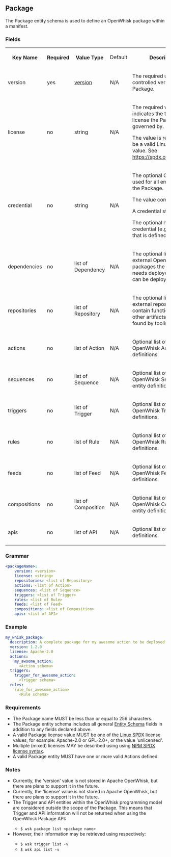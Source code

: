 <html>
<h2>Package</h2>
<p>The Package entity schema is used to define an OpenWhisk package within a manifest.</p>
<h3>Fields</h3>
<table width="100%">
 <tr>
  <th width="16%">
   <p>Key Name</p>
  </th>
  <th width="12%">
   <p>Required</p>
  </th>
  <th width="16%">
   <p>Value Type</p>
  </th>
  <td width="14%">
   <p>Default</p>
  </th>
  <th width="40%">
   <p>Description</p>
  </th>
 </tr>
 <tr>
  <td>
   <p>version</p>
  </td>
  <td>
   <p>yes</p>
  </td>
  <td>
   <p><a href="spec_types_yaml.md#yaml-types">version</a></p>
  </td>
  <td>
   <p>N/A</p>
  </td>
  <td>
   <p>The required user-controlled version for the Package. </p>
  </td>
 </tr>
 <tr>
  <td>
   <p>license</p>
  </td>
  <td>
   <p>no</p>
  </td>
  <td>
   <p>string</p>
  </td>
  <td>
   <p>N/A</p>
  </td>
  <td>
   <p>The required value that indicates the type of license the
    Package is governed by.</p>
   <p>The value is required to be a valid Linux-SPDX value. See <a href="https://spdx.org/licenses/">https://spdx.org/licenses/</a>.</p>
  </td>
 </tr>
 <tr>
  <td>
   <p>credential</p>
  </td>
  <td>
   <p>no</p>
  </td>
  <td>
   <p>string</p>
  </td>
  <td>
   <p>N/A</p>
  </td>
  <td>
   <p>The optional Credential used for all entities within the Package.</p>
   <p>The value contains either:</p>
   <p>A credential string.</p>
   <p>The optional name of a credential (e.g., token) that is defined elsewhere.</p>
  </td>
 </tr>
 <tr>
  <td>
   <p>dependencies</p>
  </td>
  <td>
   <p>no</p>
  </td>
  <td>
   <p>list of Dependency</p>
  </td>
  <td>
   <p>N/A</p>
  </td>
  <td>
   <p>The optional list of external OpenWhisk packages the manifest needs deployed before it can be deployed.</p>
  </td>
 </tr>
 <tr>
  <td>
   <p>repositories</p>
  </td>
  <td>
   <p>no</p>
  </td>
  <td>
   <p>list of Repository</p>
  </td>
  <td>
   <p>N/A</p>
  </td>
  <td>
   <p>The optional list of external repositories that contain functions and other artifacts that can be found by tooling.</p>
  </td>
 </tr>
 <tr>
  <td>
   <p>actions</p>
  </td>
  <td>
   <p>no</p>
  </td>
  <td>
   <p>list of Action</p>
  </td>
  <td>
   <p>N/A</p>
  </td>
  <td>
   <p>Optional list of OpenWhisk Action entity definitions.</p>
  </td>
 </tr>
 <tr>
  <td>
   <p>sequences</p>
  </td>
  <td>
   <p>no</p>
  </td>
  <td>
   <p>list of Sequence</p>
  </td>
  <td>
   <p>N/A</p>
  </td>
  <td>
   <p>Optional list of OpenWhisk Sequence entity definitions.</p>
  </td>
 </tr>
 <tr>
  <td>
   <p>triggers</p>
  </td>
  <td>
   <p>no</p>
  </td>
  <td>
   <p>list of Trigger</p>
  </td>
  <td>
   <p>N/A</p>
  </td>
  <td>
   <p>Optional list of OpenWhisk Trigger entity definitions.</p>
  </td>
 </tr>
 <tr>
  <td>
   <p>rules</p>
  </td>
  <td>
   <p>no</p>
  </td>
  <td>
   <p>list of Rule</p>
  </td>
  <td>
   <p>N/A</p>
  </td>
  <td>
   <p>Optional list of OpenWhisk Rule entity definitions.</p>
  </td>
 </tr>
 <tr>
  <td>
   <p>feeds</p>
  </td>
  <td>
   <p>no</p>
  </td>
  <td>
   <p>list of Feed</p>
  </td>
  <td>
   <p>N/A</p>
  </td>
  <td>
   <p>Optional list of OpenWhisk Feed entity definitions.</p>
  </td>
 </tr>
 <tr>
  <td>
   <p>compositions</p>
  </td>
  <td>
   <p>no</p>
  </td>
  <td>
   <p>list of Composition</p>
  </td>
  <td>
   <p>N/A</p>
  </td>
  <td>
   <p>Optional list of OpenWhisk Composition entity definitions.</p>
  </td>
 </tr>
 <tr>
  <td>
   <p>apis</p>
  </td>
  <td>
   <p>no</p>
  </td>
  <td>
   <p>list of API</p>
  </td>
  <td>
   <p>N/A</p>
  </td>
  <td>
   <p>Optional list of API entity definitions.</p>
  </td>
 </tr>
</table>

<h3>Grammar</h3>
</html>

```yaml
<packageName>:
    version: <version>
    license: <string>
    repositories: <list of Repository>
    actions: <list of Action>
    sequences: <list of Sequence>
    triggers: <list of Trigger>
    rules: <list of Rule>
    feeds: <list of Feed>
    compositions: <list of Composition>
    apis: <list of API>
```

<html>
<h3>Example</h3>
</html>

```yaml
my_whisk_package:
  description: A complete package for my awesome action to be deployed
  version: 1.2.0
  license: Apache-2.0
  actions:
    my_awsome_action:
      <Action schema>
  triggers:
    trigger_for_awesome_action:
      <Trigger schema>
  rules:
    rule_for_awesome_action>
      <Rule schema>
```

<html>
<h3>Requirements</h3>
<ul>
<li>The Package name MUST be less than or equal to 256 characters.</li>
<li>The Package entity schema includes all general <a href="#SCHEMA_ENTITY">Entity Schema</a> fields in addition to any fields declared above.</li>
<li>A valid Package license value MUST be one of the <a href="#REF_LINUX_SPDX">Linux SPDX</a> license values; for example: Apache-2.0 or GPL-2.0+, or the value 'unlicensed'.</li>
<li>Multiple (mixed) licenses MAY be described using using <a href="#REF_NPM_SPDX_SYNTAX">NPM SPDX license syntax</a>.</li>
<li>A valid Package entity MUST have one or more valid Actions defined.</li>
</ul>

<h3>Notes</h3>
<ul>
<li>Currently, the 'version' value is not stored in Apache OpenWhisk, but there are plans to support it in the future.</li>
<li>Currently, the 'license' value is not stored in Apache OpenWhisk, but there are plans to support it in the future.</li>
<li>The Trigger and API entities within the OpenWhisk programming model are considered outside the scope of the Package. This means that Trigger and API information will not be returned when using the OpenWhisk Package API:</li>
<ul>
<li><code>$ wsk package list &lt;package name&gt;</code></li>
</ul>
<li>However, their information may be retrieved using respectively:</li>
<ul>
<li><code>$ wsk trigger list -v</li></code>
<li><code>$ wsk api list -v</code></li>
</ul>
</ul>
</html>
